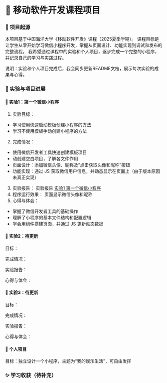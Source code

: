 # 📱 移动软件开发课程项目
### 🌟 项目起源

本项目基于中国海洋大学《移动软件开发》课程（2025夏季学期）。
课程目标是让学生从零开始学习微信小程序开发，掌握从页面设计、功能实现到调试和发布的完整流程。
我希望通过课程中的实验和个人项目，逐步完成一个完整的小程序，并记录自己的学习与实践过程。

说明：实验和个人项目完成后，我会同步更新README文档，展示每次实验的成果与心得。

### 🧩 实验与项目进展
#### 🚩 实验1：第一个微信小程序
1. 实验目标：
- 学习使用快速启动模板创建小程序的方法
- 学习不使用模板手动创建小程序的方法
2. 完成情况：
- 使用微信开发者工具快速创建模板项目
- 动创建空白项目，了解各文件作用
- 页面设计：添加微信头像、昵称及“点击获取头像和昵称”按钮
- 功能实现：通过 JS 获取微信用户信息，并动态显示在页面上（由于版本原因未真正实现）
3. 实验报告：
实验报告 [实验1 第一个微信小程序](https://blog.csdn.net/scsdvsvf/article/details/150772684)
4. 程序运行效果：
页面显示微信头像和昵称
5. 心得与体会：
- 掌握了微信开发者工具的基础操作
- 理解了小程序的基本文件结构和配置逻辑
- 学会用组件搭建页面，并通过 JS 更新动态数据

#### 🚩 实验2：待更新

目标：

完成情况：

实验报告：

心得与体会：

#### 🚩 实验3：待更新

目标：

完成情况：

实验报告：

心得与体会：

#### 🚀 个人项目

目标：独立设计一个小程序，主题为“我的娱乐生活”，可自由发挥


### ✨ 学习收获（待补充）

